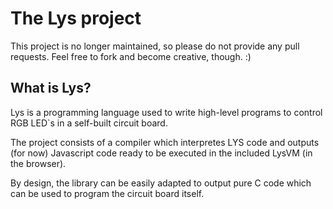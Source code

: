 ﻿# The Lys project

This project is no longer maintained, so please do not provide any pull requests.
Feel free to fork and become creative, though. :)

## What is Lys?

Lys is a programming language used to write high-level programs to control RGB LED`s in a self-built circuit board.

The project consists of a compiler which interpretes LYS code and outputs (for now) Javascript code ready to be executed in the included LysVM (in the browser).

By design, the library can be easily adapted to output pure C code which can be used to program the circuit board itself.